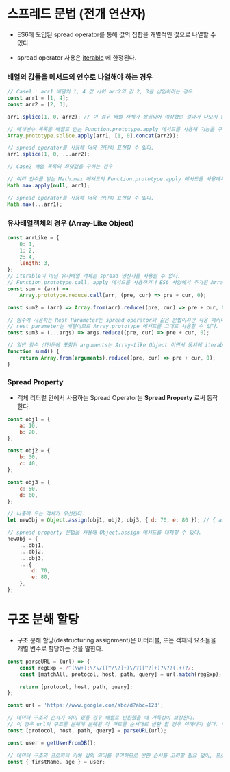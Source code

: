 # 스프레드 문법 (전개 연산자)

- ES6에 도입된 spread operator를 통해 값의 집합을 개별적인 값으로 나열할 수 있다.

- spread operator 사용은 [iterable](./29.iterable.md) 에 한정된다.

### 배열의 값들을 메서드의 인수로 나열해야 하는 경우

```js
// Case1 : arr1 배열의 1, 4 값 사이 arr2의 값 2, 3을 삽입하려는 경우
const arr1 = [1, 4];
const arr2 = [2, 3];

arr1.splice(1, 0, arr2); // 이 경우 배열 자체가 삽입되어 예상했던 결과가 나오지 않는다. [1, [2, 3], 4]

// 매개변수 목록을 배열로 받는 Function.prototype.apply 메서드를 사용해 기능을 구현할 수 있다.
Array.prototype.splice.apply(arr1, [1, 0].concat(arr2));

// spread operator를 사용해 더욱 간단히 표현할 수 있다.
arr1.splice(1, 0, ...arr2);

// Case2 배열 목록의 최댓값을 구하는 경우

// 여러 인수를 받는 Math.max 메서드의 Function.prototype.apply 메서드를 사용해서 배열을 인수로 받을 수 있도록 할 수 있다.
Math.max.apply(null, arr1);

// spread operator를 사용해 더욱 간단히 표현할 수 있다.
Math.max(...arr1);
```

### 유사배열객체의 경우 (Array-Like Object)

```js
const arrLike = {
	0: 1,
	1: 2,
	2: 4,
	length: 3,
};
// iterable이 아닌 유사배열 객체는 spread 연산자를 사용할 수 없다.
// Function.prototype.call, apply 메서드를 사용하거나 ES6 사양에서 추가된 Array.from 메서드를 사용해서 iterable로 변환 해야 한다.
const sum = (arr) =>
	Array.prototype.reduce.call(arr, (pre, cur) => pre + cur, 0);

const sum2 = (arr) => Array.from(arr).reduce((pre, cur) => pre + cur, 0);

// 함수에 사용하는 Rest Parameter는 spread operator와 같은 문법이지만 작용 메커니즘이 다르므로, 이를 구분해야 한다.
// rest parameter는 배열이므로 Array.prototype 메서드를 그대로 사용할 수 있다.
const sum3 = (...args) => args.reduce((pre, cur) => pre + cur, 0);

// 일반 함수 선언문에 포함된 arguments는 Array-Like Object 이면서 동시에 iterable 이다. 따라서 spread operator 문법을 사용할 수 있다.
function sum4() {
	return Array.from(arguments).reduce((pre, cur) => pre + cur, 0);
}
```

### Spread Property

- 객체 리터럴 안에서 사용하는 Spread Operator는 **Spread Property** 로써 동작한다.

```js
const obj1 = {
	a: 10,
	b: 20,
};

const obj2 = {
	b: 30,
	c: 40,
};

const obj3 = {
	c: 50,
	d: 60,
};

// 나중에 오는 객체가 우선한다.
let newObj = Object.assign(obj1, obj2, obj3, { d: 70, e: 80 }); // { a: 10, b: 30, c: 50, d: 70, e: 80 }

// spread property 문법을 사용해 Object.assign 메서드를 대체할 수 있다.
newObj = {
	...obj1,
	...obj2,
	...obj3,
	...{
		d: 70,
		e: 80,
	},
};
```

# 구조 분해 할당

- 구조 분해 할당(destructuring assignment)은 이터러블, 또는 객체의 요소들을 개별 변수로 할당하는 것을 말한다.

```js
const parseURL = (url) => {
	const regExp = /^(\w+):\/\/([^/\?]+)\/?([^?]+)?\??(.+)?/;
	const [matchAll, protocol, host, path, query] = url.match(regExp);

	return [protocol, host, path, query];
};

const url = 'https://www.google.com/abc/d?abc=123';

// 데이터 구조의 순서가 의미 있을 경우 배열로 반환했을 때 가독성이 보장된다.
// 이 경우 url의 구조를 분해해 분해된 각 파트를 순서대로 반환 할 경우 이해하기 쉽다. 따라서 데이터 순서에 더욱 의미가 있다고 볼 수 있다.
const [protocol, host, path, query] = parseURL(url);

const user = getUserFromDB();

// 데이터 구조의 프로퍼티 키에 값의 의미를 부여하므로 반환 순서를 고려할 필요 없이, 프로퍼티 키를 통해 원하는 데이터를 추출한다.
const { firstName, age } = user;
```
